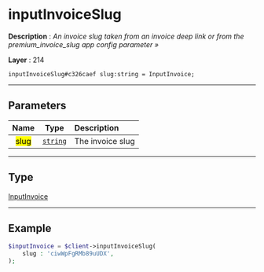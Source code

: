 # inputInvoiceSlug

**Description** : *An invoice slug taken from an invoice deep link or from the premium\_invoice\_slug app config parameter &raquo;*

**Layer** : 214

```tl
inputInvoiceSlug#c326caef slug:string = InputInvoice;
```

---

## Parameters

| Name | Type | Description |
| :---: | :---: | :--- |
| <mark>slug</mark> | [`string`](type/string) | The invoice slug |

---

## Type

[InputInvoice](type/InputInvoice)

---

## Example

```php
$inputInvoice = $client->inputInvoiceSlug(
	slug : 'ciwWpFgRMb89uUDX',
);
```